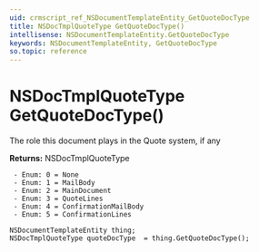 ```yaml
---
uid: crmscript_ref_NSDocumentTemplateEntity_GetQuoteDocType
title: NSDocTmplQuoteType GetQuoteDocType()
intellisense: NSDocumentTemplateEntity.GetQuoteDocType
keywords: NSDocumentTemplateEntity, GetQuoteDocType
so.topic: reference
---
```


# NSDocTmplQuoteType GetQuoteDocType()

The role this document plays in the Quote system, if any

**Returns:** NSDocTmplQuoteType

     - Enum: 0 = None 
     - Enum: 1 = MailBody 
     - Enum: 2 = MainDocument 
     - Enum: 3 = QuoteLines 
     - Enum: 4 = ConfirmationMailBody 
     - Enum: 5 = ConfirmationLines 

```crmscript
NSDocumentTemplateEntity thing;
NSDocTmplQuoteType quoteDocType  = thing.GetQuoteDocType();
```

